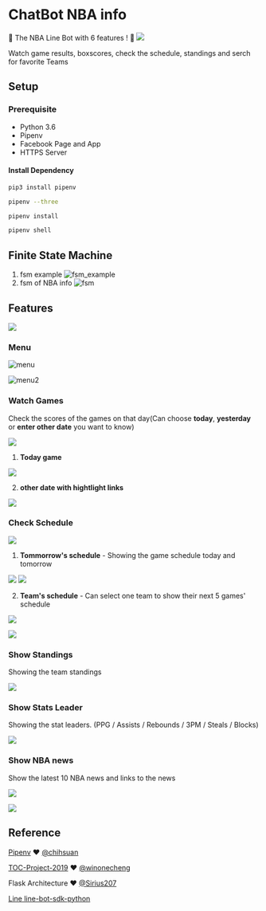 # ChatBot NBA info

:basketball: The NBA Line Bot with 6 features ! :basketball:
![](https://media.designrush.com/inspirations/129849/conversions/_1615382341_669_NBA-logo-preview.jpg)

Watch game results, boxscores, check the schedule, standings and serch for favorite Teams 

## Setup

### Prerequisite
* Python 3.6
* Pipenv
* Facebook Page and App
* HTTPS Server

#### Install Dependency
```sh
pip3 install pipenv

pipenv --three

pipenv install

pipenv shell
```

## Finite State Machine
1. fsm example
![fsm_example](./img/show-fsm.png)
2. fsm of NBA info
![fsm](./img/fsm.png)

## Features

![](./img/4.jpg)

### Menu
![menu](./img/menu.jpg)

![menu2](./img/5.jpg)

### Watch Games
Check the scores of the games on that day(Can choose **today**, **yesterday** or **enter other date** you want to know)

![](./img/6.jpg)

1. **Today game**

![](./img/7.jpg)

2. **other date with hightlight links**

![](./img/14.jpg)

### Check Schedule
![](./img/8.jpg)
1. **Tommorrow's schedule** - 
Showing the game schedule today and tomorrow 

![](./img/12.jpg)
![](./img/13.jpg)

2. **Team's schedule** - 
Can select one team to show their next 5 games' schedule

![](./img/9.jpg)

![](./img/10.jpg)

### Show Standings
Showing the team standings

![](./img/11.jpg)

### Show Stats Leader
Showing the stat leaders. (PPG / Assists / Rebounds / 3PM / Steals / Blocks)

![](./img/15.jpg)

### Show NBA news
Show the latest 10 NBA news and links to the news

![](./img/news1.jpg)

![](./img/news2.jpg)

## Reference
[Pipenv](https://medium.com/@chihsuan/pipenv-更簡單-更快速的-python-套件管理工具-135a47e504f4) ❤️ [@chihsuan](https://github.com/chihsuan)

[TOC-Project-2019](https://github.com/winonecheng/TOC-Project-2019) ❤️ [@winonecheng](https://github.com/winonecheng)

Flask Architecture ❤️ [@Sirius207](https://github.com/Sirius207)

[Line line-bot-sdk-python](https://github.com/line/line-bot-sdk-python/tree/master/examples/flask-echo)
